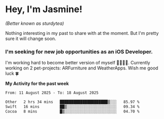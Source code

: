 # Hey, I'm Jasmine!
_(Better known as sturdytea)_

Nothing interesting in my past to share with at the moment. 
But I'm pretty sure it will change soon.

### I'm seeking for new job opportunities as an iOS Developer. 

I'm working hard to become better version of myself 🙇‍♀🏋️‍♀️. 
Currently working on 2 pet-projects: ARFurniture and WeatherApps. 
Wish me good luck 🍀

**My Activity for the past week**

<!--START_SECTION:waka-->

```txt
From: 11 August 2025 - To: 18 August 2025

Other   2 hrs 34 mins   █████████████████████▒░░░   85.97 %
Swift   16 mins         ██▒░░░░░░░░░░░░░░░░░░░░░░   09.34 %
Cocoa   8 mins          █▒░░░░░░░░░░░░░░░░░░░░░░░   04.70 %
```

<!--END_SECTION:waka-->
